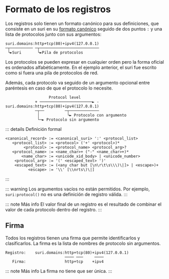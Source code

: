 # Formato de los registros

Los registros solo tienen un formato canónico para sus definiciones, que consiste en un suri en
su [formato canónico](/es/domains/formats#canonical-format) seguido de dos puntos `:` y una lista de protocolos junto
con sus argumentos:

```:no-line-numbers
suri.domains:http+tcp(80)+ipv4(127.0.0.1)
─┬────────── ─┬──────────────────────────
 └►Suri       └►Pila de protocolos
```

Los protocolos se pueden expresar en cualquier orden pero la forma oficial es ordenados alfabéticamente. En el ejemplo
anterior, el suri fue escrito como si fuera una pila de protocolos de red.

Además, cada protocolo va seguido de un argumento opcional entre paréntesis en caso de que el protocolo lo necesite.

```:no-line-numbers
                   Protocol level
             + ───────────────────────► -
suri.domains:http+tcp(80)+ipv4(127.0.0.1)
             ─┬──         ─┬─────────────
              │            └► Protocolo con argumento
              └─► Protocolo sin argumento
```

::: details Definición formal

```:no-line-numbers
<canonical_record> := <canonical_suri> ':' <protocol_list>
   <protocol_list> := <protocol> ('+' <protocol>)*
        <protocol> := <protocol_name> <protocol_arg>?
   <protocol_name> := <name_char>+ ("-" <name_char>+)*
       <name_char> := <unicode_xid_body> | <unicode_number>
    <protocol_arg> := '(' <escaped_text> ')'
    <escaped_text> := (<any char but [\n\r\t\s\\\)\|]> | <escape>)+
          <escape> := '\\' [\\nrts\)\|]
```

:::

::: warning
Los argumentos vacíos no están permitidos. Por ejemplo, `suri:protocol()` no es una definición de registro válida.
:::

::: note Más info
El valor final de un registro es el resultado de combinar el valor de cada protocolo dentro del registro.
:::

## Firma

Todos los registros tienen una firma que permite identificarlos y clasificarlos. La firma es la lista de nombres de
protocolo
sin argumentos.

```:no-line-numbers
Registro:    suri.domains:http+tcp(80)+ipv4(127.0.0.1)
                          ──── ───     ────
   Firma:                 http+tcp    +ipv4
```

::: note Más info
La firma no tiene que ser única.
:::